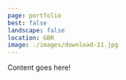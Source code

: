 ```yaml
---
page: portfolio
best: false
landscape: false
location: GBR
image: ./images/download-11.jpg
---
```

Content goes here!
